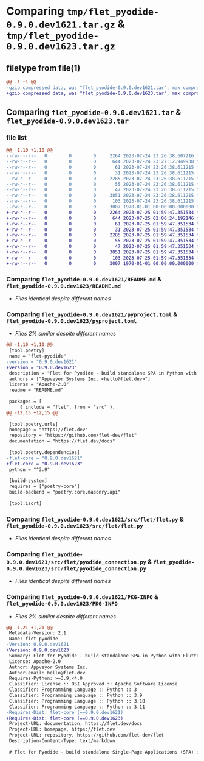 # Comparing `tmp/flet_pyodide-0.9.0.dev1621.tar.gz` & `tmp/flet_pyodide-0.9.0.dev1623.tar.gz`

## filetype from file(1)

```diff
@@ -1 +1 @@
-gzip compressed data, was "flet_pyodide-0.9.0.dev1621.tar", max compression
+gzip compressed data, was "flet_pyodide-0.9.0.dev1623.tar", max compression
```

## Comparing `flet_pyodide-0.9.0.dev1621.tar` & `flet_pyodide-0.9.0.dev1623.tar`

### file list

```diff
@@ -1,10 +1,10 @@
--rw-r--r--   0        0        0     2264 2023-07-24 23:26:38.607216 flet_pyodide-0.9.0.dev1621/README.md
--rw-r--r--   0        0        0      644 2023-07-24 23:27:12.949938 flet_pyodide-0.9.0.dev1621/pyproject.toml
--rw-r--r--   0        0        0       61 2023-07-24 23:26:38.611215 flet_pyodide-0.9.0.dev1621/src/flet/__init__.py
--rw-r--r--   0        0        0       31 2023-07-24 23:26:38.611215 flet_pyodide-0.9.0.dev1621/src/flet/canvas/__init__.py
--rw-r--r--   0        0        0     2285 2023-07-24 23:26:38.611215 flet_pyodide-0.9.0.dev1621/src/flet/flet.py
--rw-r--r--   0        0        0       55 2023-07-24 23:26:38.611215 flet_pyodide-0.9.0.dev1621/src/flet/matplotlib_chart.py
--rw-r--r--   0        0        0       47 2023-07-24 23:26:38.611215 flet_pyodide-0.9.0.dev1621/src/flet/plotly_chart.py
--rw-r--r--   0        0        0     3851 2023-07-24 23:26:38.611215 flet_pyodide-0.9.0.dev1621/src/flet/pyodide_connection.py
--rw-r--r--   0        0        0      103 2023-07-24 23:26:38.611215 flet_pyodide-0.9.0.dev1621/src/flet/version.py
--rw-r--r--   0        0        0     3007 1970-01-01 00:00:00.000000 flet_pyodide-0.9.0.dev1621/PKG-INFO
+-rw-r--r--   0        0        0     2264 2023-07-25 01:59:47.351534 flet_pyodide-0.9.0.dev1623/README.md
+-rw-r--r--   0        0        0      644 2023-07-25 02:00:24.192146 flet_pyodide-0.9.0.dev1623/pyproject.toml
+-rw-r--r--   0        0        0       61 2023-07-25 01:59:47.351534 flet_pyodide-0.9.0.dev1623/src/flet/__init__.py
+-rw-r--r--   0        0        0       31 2023-07-25 01:59:47.351534 flet_pyodide-0.9.0.dev1623/src/flet/canvas/__init__.py
+-rw-r--r--   0        0        0     2285 2023-07-25 01:59:47.351534 flet_pyodide-0.9.0.dev1623/src/flet/flet.py
+-rw-r--r--   0        0        0       55 2023-07-25 01:59:47.351534 flet_pyodide-0.9.0.dev1623/src/flet/matplotlib_chart.py
+-rw-r--r--   0        0        0       47 2023-07-25 01:59:47.351534 flet_pyodide-0.9.0.dev1623/src/flet/plotly_chart.py
+-rw-r--r--   0        0        0     3851 2023-07-25 01:59:47.351534 flet_pyodide-0.9.0.dev1623/src/flet/pyodide_connection.py
+-rw-r--r--   0        0        0      103 2023-07-25 01:59:47.351534 flet_pyodide-0.9.0.dev1623/src/flet/version.py
+-rw-r--r--   0        0        0     3007 1970-01-01 00:00:00.000000 flet_pyodide-0.9.0.dev1623/PKG-INFO
```

### Comparing `flet_pyodide-0.9.0.dev1621/README.md` & `flet_pyodide-0.9.0.dev1623/README.md`

 * *Files identical despite different names*

### Comparing `flet_pyodide-0.9.0.dev1621/pyproject.toml` & `flet_pyodide-0.9.0.dev1623/pyproject.toml`

 * *Files 2% similar despite different names*

```diff
@@ -1,10 +1,10 @@
 [tool.poetry]
 name = "flet-pyodide"
-version = "0.9.0.dev1621"
+version = "0.9.0.dev1623"
 description = "Flet for Pyodide - build standalone SPA in Python with Flutter UI."
 authors = ["Appveyor Systems Inc. <hello@flet.dev>"]
 license = "Apache-2.0"
 readme = "README.md"
 
 packages = [
     { include = "flet", from = "src" },
@@ -12,15 +12,15 @@
 
 [tool.poetry.urls]
 homepage = "https://flet.dev"
 repository = "https://github.com/flet-dev/flet"
 documentation = "https://flet.dev/docs"
 
 [tool.poetry.dependencies]
-flet-core = "0.9.0.dev1621"
+flet-core = "0.9.0.dev1623"
 python = "^3.9"
 
 [build-system]
 requires = ["poetry-core"]
 build-backend = "poetry.core.masonry.api"
 
 [tool.isort]
```

### Comparing `flet_pyodide-0.9.0.dev1621/src/flet/flet.py` & `flet_pyodide-0.9.0.dev1623/src/flet/flet.py`

 * *Files identical despite different names*

### Comparing `flet_pyodide-0.9.0.dev1621/src/flet/pyodide_connection.py` & `flet_pyodide-0.9.0.dev1623/src/flet/pyodide_connection.py`

 * *Files identical despite different names*

### Comparing `flet_pyodide-0.9.0.dev1621/PKG-INFO` & `flet_pyodide-0.9.0.dev1623/PKG-INFO`

 * *Files 2% similar despite different names*

```diff
@@ -1,21 +1,21 @@
 Metadata-Version: 2.1
 Name: flet-pyodide
-Version: 0.9.0.dev1621
+Version: 0.9.0.dev1623
 Summary: Flet for Pyodide - build standalone SPA in Python with Flutter UI.
 License: Apache-2.0
 Author: Appveyor Systems Inc.
 Author-email: hello@flet.dev
 Requires-Python: >=3.9,<4.0
 Classifier: License :: OSI Approved :: Apache Software License
 Classifier: Programming Language :: Python :: 3
 Classifier: Programming Language :: Python :: 3.9
 Classifier: Programming Language :: Python :: 3.10
 Classifier: Programming Language :: Python :: 3.11
-Requires-Dist: flet-core (==0.9.0.dev1621)
+Requires-Dist: flet-core (==0.9.0.dev1623)
 Project-URL: documentation, https://flet.dev/docs
 Project-URL: homepage, https://flet.dev
 Project-URL: repository, https://github.com/flet-dev/flet
 Description-Content-Type: text/markdown
 
 # Flet for Pyodide - build standalone Single-Page Applications (SPA) in Python with Flutter UI
```

